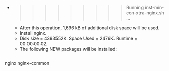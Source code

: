 * >>>>>>>>> Running inst-min-con-xtra-nginx.sh ...
  * After this operation, 1,696 kB of additional disk space will be used.
  * Install nginx.
  * Disk size = 4393552K. Space Used = 2476K. Runtime = 00:00:00:02.
  * The following NEW packages will be installed:
  ```bash
nginx nginx-common
  ```
